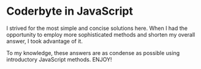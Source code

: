 # Coderbyte in JavaScript

I strived for the most simple and concise solutions here. When I had the opportunity to employ more sophisticated methods and shorten my overall answer, I took advantage of it.

To my knowledge, these answers are as condense as possible using introductory JavaScript methods. ENJOY!
